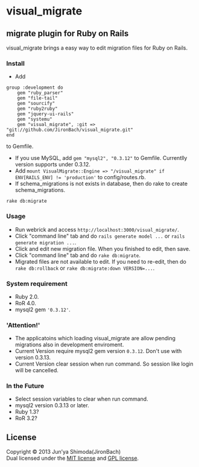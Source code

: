 # visual_migrate #
## migrate plugin for Ruby on Rails ##
visual_migrate brings a easy way to edit migration files for Ruby on Rails.

### Install ###
* Add
```
group :development do  
    gem "ruby_parser"  
    gem "file-tail"  
    gem "sourcify"  
    gem "ruby2ruby"  
    gem "jquery-ui-rails"  
    gem "systemu"  
    gem "visual_migrate", :git => "git://github.com/JironBach/visual_migrate.git"  
end
```
  to Gemfile.
* If you use MySQL, add `gem "mysql2", "0.3.12"` to Gemfile. Currentlly version supports under 0.3.12. 
* Add `mount VisualMigrate::Engine => "/visual_migrate" if ENV[RAILS_ENV] != 'production'` to config/routes.rb.
* If schema_migrations is not exists in database, then do rake to create schema_migrations.
```
rake db:migrate
```

### Usage ###
* Run webrick and access `http://localhost:3000/visual_migrate/`.
* Click "command line" tab and do `rails generate model ...` or `rails generate migration ...`.
* Click and edit new migration file. When you finished to edit, then save.
* Click "command line" tab and do `rake db:migrate`.
* Migrated files are not available to edit. If you need to re-edit, then do `rake db:rollback` or `rake db:migrate:down VERSION=...`.

### System requirement ###
* Ruby 2.0.
* RoR 4.0.
* mysql2 gem `'0.3.12'`.

### 'Attention!' ###
* The applicatoins which loading visual_migrate are allow pending migrations also in development enviroment.
* Current Version require mysql2 gem version `0.3.12`. Don't use with version 0.3.13.
* Current Version clear session when run command. So session like login will be cancelled.

### In the Future ###
* Select session variables to clear when run command.
* mysql2 version 0.3.13 or later.
* Ruby 1.3?
* RoR 3.2?
 
License
----------
Copyright &copy; 2013 Jun’ya Shimoda(JironBach)  
Dual licensed under the [MIT license][MIT] and [GPL license][GPL].  

[Apache]: http://www.apache.org/licenses/LICENSE-2.0
[MIT]: http://www.opensource.org/licenses/mit-license.php
[GPL]: http://www.gnu.org/licenses/gpl.html
